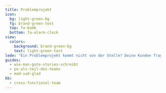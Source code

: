 ```yaml
---
title: Problemprojekt
icon:
  bg: light-green-bg
  fg: brand-green-text
  top: fa-bomb
  bottom: fa-alarm-clock
view:
  colors:
    background: brand-green-bg
    text: light-green-text
lede: "Ein Problemprojekt kommt nicht von der Stelle? Deine Kunden fragen sich: „Wo bleibt die Lösung?”"
guides:
  - wie-man-gute-stories-schreibt
  - po-als-teil-des-teams
  - mad-sad-glad
kb:
  - cross-functional-team
---
```

